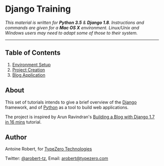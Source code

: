 # Django Training

_This material is written for **Python 3.5** & **Django 1.8**. Instructions and commands are given for a **Mac OS X** environment. Linux/Unix and Windows users may need to adapt some of those to their system._
* * *

## Table of Contents

1. [Environment Setup](1-Setup.md)
2. [Project Creation](2-Project.md)
3. [Blog Application](3-Application.md)


## About

This set of tutorials intends to give a brief overview of the [Django](https://www.djangoproject.com) framework, and of [Python](https://www.python.org) as a tool to build web applications.

The project is inspired by Arun Ravindran's [Building a Blog with Django 1.7 in 16 mins](https://youtu.be/7rgph8en0Jc) tutorial.

## Author

Antoine Robert, for [TypeZero Technologies](http://typezero.com)

Twitter: [@arobert-tz](https://twitter.com/arobert_TZ), Email: arobert@typezero.com